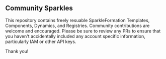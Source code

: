## Community Sparkles

This repository contains freely resuable SparkleFormation Templates,
Components, Dynamics, and Registries. Community contributions are
welcome and encouraged. Please be sure to review any PRs to ensure
that you haven't accidentally included any account specific
information, particularly IAM or other API keys.

Thank you!
